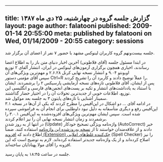 ----------
title: گزارش جلسه گروه در چهارشنبه، ۲۵ دی ماه ۱۳۸۷
layout: page
author: falatooni
published: 2009-01-14 20:55:00
meta: published by falatooni on Wed, 01/14/2009 - 20:55
category: sessions
----------
جلسه بیست‌و‌نهم گروه کاربران لینوکس مشهد با حضور ۷ نفر از اعضای آن برگزار شد.  


<!--more-->



در ابتدا مسئول جلسه (آقای فلاطونی) آخرین اخبار دنیای متن باز را به اطلاع اعضا
رساندند، اخباری همچون برگزاری آزمون‌های لینوکس در ایران، انتشار آلفای ۲ توزیع
اوبونتو ۹.۰۴ و انتشار نسخه نهایی کرنل ۲.۶.۲۸ و مهم‌ترین ویژگی‌های آن  
سپس آقای مؤمنی دستور Ctrl+R را عملاً توضیح دادند و کاربرد آن را تشریح کردند.  
پس از ایشان، آقای فلاطونی تازه‌های نسخه آزمایشی پارسیکس ۲ را برشمردند. ایشان
با استناد به یادداشت‌های انتشار و تکیه بر پست‌های انجمن‌های فارسی و انگلیسی
این توزیع، اطلاعات خوبی از جدیدترین تحولات آن را در اختیار حضار گذاشتند.  
سمینار آشنایی با تازه‌های پایتون ۳ به جلسه بعد موکول شد.  
در ادامه آقای ... دو اشکال در اپن‌آفیس را مطرح کردند که یکی از آن‌ها در نسخه
۳.۱ اپن‌آفیس رفع و دیگری متأسفانه به دلیل نبود داوطلبی برای انجام آن به
فراموشی سپرده شده است. سپس ایشان مهم‌ترین ویژگی‌های افزوده‌شده به اپن‌آفیس
۳.۰.۱ را برشمردند و زمان انتشار نسخه نهایی آن را نیز اعلام کردند.  
در انتها از به روز شدن (Update) واژه‌نامه ویژگی تصحیح خودکار (AutoCorrect) خبر
دادند و از علاقه‌مندان خواستند تا از [نسخه به‌روز‌شده این
واژه‌نامه](http://www.foss.ir/~falatooni/DocumentList.xml) استفاده کنند. ضمناً
اطلاع دادند که [افزونه (Extension) چک‌کننده غلط‌های
املایی](http://www.foss.ir/~falatooni/dictfa1.0.oxt) (Spell Checker) را نیز
اصلاح کرده‌اند و از یک واژه‌نامه جدید‌تر استفاده کرده‌اند. لازم به توضیح است
که این افزونه را آقای مولا پهنادایان ساخته‌اند.

جلسه در ساعت ۱۸:۴۵ به پایان رسید.
